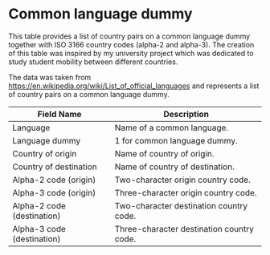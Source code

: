 # Common language dummy

This table provides a list of country pairs on a common language dummy together with ISO 3166 country codes (alpha-2 and alpha-3). The creation of this table was inspired by my university project which was dedicated to study student mobility between different countries.

The data was taken from https://en.wikipedia.org/wiki/List_of_official_languages and represents a list of country pairs on a common language dummy.

| Field Name	| Description |
| --- | --- |
| Language	| Name of a common language. |
| Language dummy	| 1 for common language dummy. |
| Country of origin	| Name of country of origin. |
| Country of destination	| Name of country of destination. |
| Alpha-2 code (origin)	| Two-character origin country code. |
| Alpha-3 code (origin)	| Three-character origin country code. |
| Alpha-2 code (destination)	| Two-character destination country code. |
| Alpha-3 code (destination)	| Three-character destination country code. |
